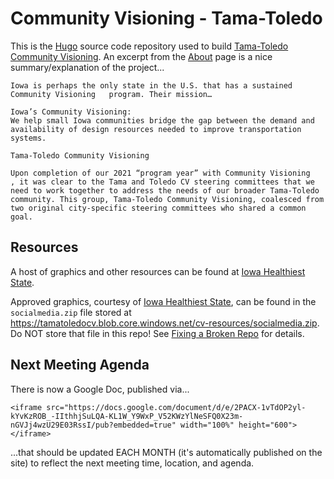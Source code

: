 # Community Visioning - Tama-Toledo

This is the [Hugo](https://gohugo.io) source code repository used to build [Tama-Toledo Community Visioning](https://cv.tamatoledo.org/).  An excerpt from the [About](https://cv.tamatoledo.org/about) page is a nice summary/explanation of the project...

```
Iowa is perhaps the only state in the U.S. that has a sustained Community Visioning   program. Their mission…

Iowa’s Community Visioning:
We help small Iowa communities bridge the gap between the demand and availability of design resources needed to improve transportation systems.
 
Tama-Toledo Community Visioning

Upon completion of our 2021 “program year” with Community Visioning   , it was clear to the Tama and Toledo CV steering committees that we need to work together to address the needs of our broader Tama-Toledo community. This group, Tama-Toledo Community Visioning, coalesced from two original city-specific steering committees who shared a common goal.
```

## Resources

A host of graphics and other resources can be found at [Iowa Healthiest State](http://www.iowahealthieststate.com/resources/individuals/5210/resources/).  

Approved graphics, courtesy of [Iowa Healthiest State](http://www.iowahealthieststate.com), can be found in the `socialmedia.zip` file stored at https://tamatoledocv.blob.core.windows.net/cv-resources/socialmedia.zip.  Do NOT store that file in this repo!  See [Fixing a Broken Repo](http://blog.SummittDweller.com/posts/2023/01/fixing-a-broken-repo/) for details.  

## Next Meeting Agenda

There is now a Google Doc, published via...

```
<iframe src="https://docs.google.com/document/d/e/2PACX-1vTdOP2yl-kYvKzROB_-IIthhjSuLQA-KL1W_Y9WxP_V52KWzYlNeSFQ0X23m-nGVJj4wzU29E03RssI/pub?embedded=true" width="100%" height="600"></iframe>
```

...that should be updated EACH MONTH (it's automatically published on the site) to reflect the next meeting time, location, and agenda.  

